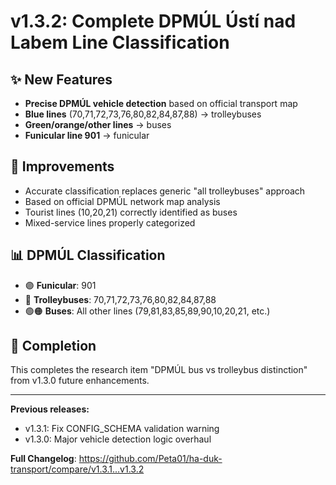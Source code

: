 # v1.3.2: Complete DPMÚL Ústí nad Labem Line Classification

## ✨ New Features
- **Precise DPMÚL vehicle detection** based on official transport map
- **Blue lines** (70,71,72,73,76,80,82,84,87,88) → trolleybuses  
- **Green/orange/other lines** → buses
- **Funicular line 901** → funicular

## 🔧 Improvements
- Accurate classification replaces generic "all trolleybuses" approach
- Based on official DPMÚL network map analysis
- Tourist lines (10,20,21) correctly identified as buses
- Mixed-service lines properly categorized

## 📊 DPMÚL Classification
- 🟣 **Funicular**: 901
- 🔵 **Trolleybuses**: 70,71,72,73,76,80,82,84,87,88
- 🟢🟠 **Buses**: All other lines (79,81,83,85,89,90,10,20,21, etc.)

## 🎯 Completion
This completes the research item "DPMÚL bus vs trolleybus distinction" from v1.3.0 future enhancements.

---

**Previous releases:**
- v1.3.1: Fix CONFIG_SCHEMA validation warning
- v1.3.0: Major vehicle detection logic overhaul

**Full Changelog**: https://github.com/Peta01/ha-duk-transport/compare/v1.3.1...v1.3.2